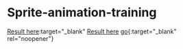 # Sprite-animation-training
[Result here](https://henriteinturier.github.io/Sprite-animation-training/):target="_blank"
<a href="https://henriteinturier.github.io/Sprite-animation-training/" target="_blank">Result here</a>
[go](http://stackoverflow.com){:target="_blank" rel="noopener"} 
